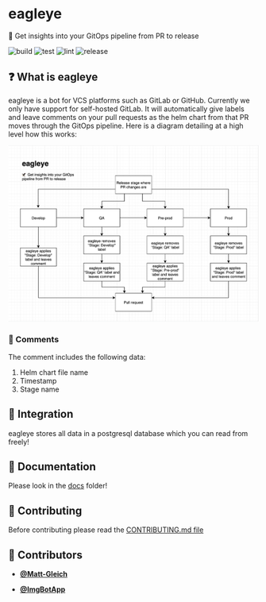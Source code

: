 <!-- DO NOT REMOVE - contributor_list:data:start:["Matt-Gleich", "ImgBotApp"]:end -->

# eagleye

🦅 Get insights into your GitOps pipeline from PR to release

![build](https://github.com/Matt-Gleich/eagleye/workflows/build/badge.svg)
![test](https://github.com/Matt-Gleich/eagleye/workflows/test/badge.svg)
![lint](https://github.com/Matt-Gleich/eagleye/workflows/lint/badge.svg)
![release](https://github.com/Matt-Gleich/eagleye/workflows/release/badge.svg)

## ❓ What is eagleye

eagleye is a bot for VCS platforms such as GitLab or GitHub. Currently we only have support for self-hosted GitLab. It will automatically give labels and leave comments on your pull requests as the helm chart from that PR moves through the GitOps pipeline. Here is a diagram detailing at a high level how this works:

![Overview graph](./docs/img/overview.png)

### 💬 Comments

The comment includes the following data:

1. Helm chart file name
2. Timestamp
3. Stage name

## 🤝 Integration

eagleye stores all data in a postgresql database which you can read from freely!

## 📝 Documentation

Please look in the [docs](./docs) folder!

## 🙌 Contributing

Before contributing please read the [CONTRIBUTING.md file](https://github.com/Matt-Gleich/PROJECT_NAME/CONTRIBUTING.md)

<!-- DO NOT REMOVE - contributor_list:start -->

## 👥 Contributors

- **[@Matt-Gleich](https://github.com/Matt-Gleich)**

- **[@ImgBotApp](https://github.com/ImgBotApp)**

<!-- DO NOT REMOVE - contributor_list:end -->

